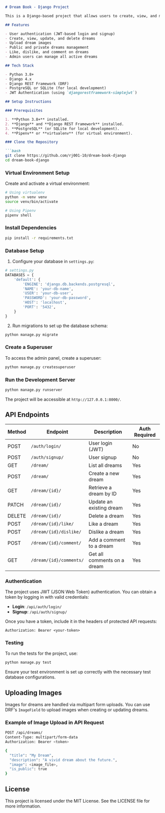 ```md
# Dream Book - Django Project

This is a Django-based project that allows users to create, view, and manage dreams. Users can upload dream details, including images, and manage their visibility as public or private. Admin users can view all active dreams, while normal users can only manage their own dreams. Users can also like, dislike, and comment on dreams.

## Features

- User authentication (JWT-based login and signup)
- Create, view, update, and delete dreams
- Upload dream images
- Public and private dreams management
- Like, dislike, and comment on dreams
- Admin users can manage all active dreams

## Tech Stack

- Python 3.8+
- Django 4.x
- Django REST Framework (DRF)
- PostgreSQL or SQLite (for local development)
- JWT Authentication (using `djangorestframework-simplejwt`)

## Setup Instructions

### Prerequisites

1. **Python 3.8+** installed.
2. **Django** and **Django REST Framework** installed.
3. **PostgreSQL** (or SQLite for local development).
4. **Pipenv** or **virtualenv** (for virtual environment).

### Clone the Repository

```bash
git clone https://github.com/rj001-10/dream-book-django
cd dream-book-django
```

### Virtual Environment Setup

Create and activate a virtual environment:

```bash
# Using virtualenv
python -m venv venv
source venv/bin/activate

# Using Pipenv
pipenv shell
```

### Install Dependencies

```bash
pip install -r requirements.txt
```

### Database Setup

1. Configure your database in `settings.py`:

```python
# settings.py
DATABASES = {
    'default': {
        'ENGINE': 'django.db.backends.postgresql',
        'NAME': 'your-db-name',
        'USER': 'your-db-user',
        'PASSWORD': 'your-db-password',
        'HOST': 'localhost',
        'PORT': '5432',
    }
}
```

2. Run migrations to set up the database schema:

```bash
python manage.py migrate
```

### Create a Superuser

To access the admin panel, create a superuser:

```bash
python manage.py createsuperuser
```

### Run the Development Server

```bash
python manage.py runserver
```

The project will be accessible at `http://127.0.0.1:8000/`.

## API Endpoints

| Method | Endpoint               | Description                              | Auth Required |
|--------|------------------------|------------------------------------------|---------------|
| POST   | `/auth/login/`      | User login (JWT)                            | No            |
| POST   | `/auth/signup/`     | User signup                                 | No            |
| GET    | `/dream/`          | List all dreams                              | Yes           |
| POST   | `/dream/`          | Create a new dream                           | Yes           |
| GET    | `/dream/{id}/`     | Retrieve a dream by ID                       | Yes           |
| PATCH  | `/dream/{id}/`     | Update an existing dream                     | Yes           |
| DELETE | `/dream/{id}/`     | Delete a dream                               | Yes           |
| POST   | `/dream/{id}/like/`| Like a dream                                 | Yes           |
| POST   | `/dream/{id}/dislike/`| Dislike a dream                           | Yes           |
| POST   | `/dream/{id}/comment/`| Add a comment to a dream                  | Yes           |
| GET    | `/dream/{id}/comments/`| Get all comments on a dream              | Yes           |

### Authentication

The project uses JWT (JSON Web Token) authentication. You can obtain a token by logging in with valid credentials:

- **Login**: `/api/auth/login/`
- **Signup**: `/api/auth/signup/`

Once you have a token, include it in the headers of protected API requests:

```
Authorization: Bearer <your-token>
```

### Testing

To run the tests for the project, use:

```bash
python manage.py test
```

Ensure your test environment is set up correctly with the necessary test database configurations.

## Uploading Images

Images for dreams are handled via multipart form uploads. You can use DRF's `ImageField` to upload images when creating or updating dreams.

### Example of Image Upload in API Request

```bash
POST /api/dreams/
Content-Type: multipart/form-data
Authorization: Bearer <token>

{
  "title": "My Dream",
  "description": "A vivid dream about the future.",
  "image": <image_file>,
  "is_public": true
}
```


## License

This project is licensed under the MIT License. See the LICENSE file for more information.
```
